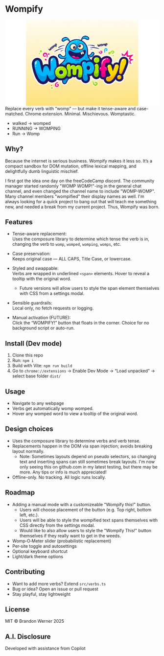 # Wompify

<img src="src/assets/logos/wompify_logo.png" alt="Wompify Logo" style="display: block; margin: 0 auto;" />
Replace every verb with “womp” — but make it tense-aware and case-matched. Chrome extension. Minimal. Mischievous. Womptastic.

- walked → womped
- RUNNING → WOMPING
- Run → Womp

## Why?

Because the internet is serious business. Wompify makes it less so. It’s a compact sandbox for DOM mutation, offline lexical mapping, and delightfully dumb linguistic mischief.

I first got the idea one day on the freeCodeCamp discord. The community manager started randomly "WOMP WOMP!"-ing in the general chat channel, and even changed the channel name to include "WOMP-WOMP". Many channel members "wompified" their display names as well. I'm always looking for a quick project to bang out that will teach me something new, and needed a break from my current project. Thus, Wompify was born.

## Features

- Tense-aware replacement:  
  Uses the composure library to determine which tense the verb is in, changing the verb to `womp`, `womped`, `womping`, `womps`, etc.

- Case preservation:  
  Keeps original case — ALL CAPS, Title Case, or lowercase.

- Styled and swappable:  
  Verbs are wrapped in underlined `<span>` elements. Hover to reveal a tooltip with the original word.

  - Future versions will allow users to style the span element themselves with CSS from a settings modal.

- Sensible guardrails:  
  Local only, no fetch requests or logging.

- Manual activation (FUTURE):  
  Click the “WOMPIFY!” button that floats in the corner. Choice for no background script or auto-run.

## Install (Dev mode)

1. Clone this repo
2. Run: `npm i`
3. Build with Vite: `npm run build`
4. Go to `chrome://extensions` → Enable Dev Mode → “Load unpacked” → select base folder `dist/`

## Usage

- Navigate to any webpage
- Verbs get automatically womp womped.
- Hover any womped word to view a tooltip of the original word.

## Design choices

- Uses the composure library to determine verbs and verb tense.
- Replacements happen in the DOM via span injection; avoids breaking layout normally.
  - Note: Sometimes layouts depend on pseudo selectors, so changing text and inserting spans can still sometimes break layouts. I'm now only seeing this on github.com in my latest testing, but there may be more. Any tips or info is much appreciated!
- Offline-only. No tracking. All logic runs locally.

## Roadmap

- Adding a manual mode with a customizeable "Wompify this!" button.
  - Users will choose placement of the button (e.g. Top right, bottom left, etc.).
  - Users will be able to style the wompified text spans themselves with CSS directly from the settings modal.
  - Would like to also allow users to style the "Wompify This!" button themselves if they really want to get in the weeds.
- Womp‑O‑Meter slider (probabilistic replacement)
- Per‑site toggle and autosettings
- Optional keyboard shortcut
- Light/dark theme options

## Contributing

- Want to add more verbs? Extend `src/verbs.ts`
- Bug or idea? Open an issue or pull request
- Stay playful, stay lightweight

## License

MIT © Brandon Werner 2025

## A.I. Disclosure

Developed with assistance from Copilot
